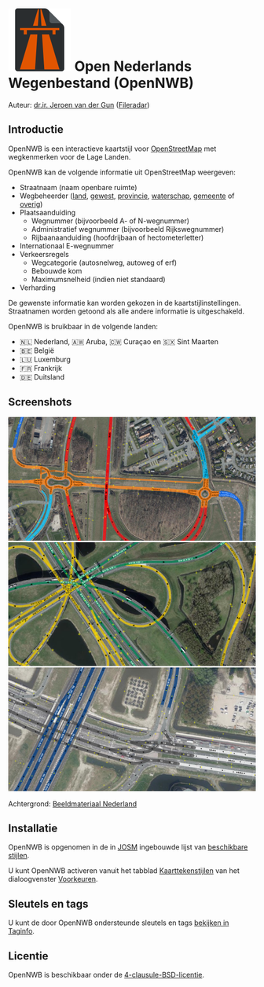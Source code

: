 ![](logo.svg) Open Nederlands Wegenbestand (OpenNWB)
====================================================

Auteur: [dr.ir. Jeroen van der Gun](https://jeroenvandergun.nl/) ([Fileradar](https://fileradar.nl/))

Introductie
-----------

OpenNWB is een interactieve kaartstijl voor [OpenStreetMap](https://www.openstreetmap.org/) met wegkenmerken voor de Lage Landen.

OpenNWB kan de volgende informatie uit OpenStreetMap weergeven:

* Straatnaam (naam openbare ruimte)
* Wegbeheerder ([land](road-operators/landen.md), [gewest](road-operators/gewesten.md), [provincie](road-operators/provincies.md), [waterschap](road-operators/waterschappen.md), [gemeente](road-operators/gemeenten.md) of [overig](road-operators/other.md))
* Plaatsaanduiding
  - Wegnummer (bijvoorbeeld A- of N-wegnummer)
  - Administratief wegnummer (bijvoorbeeld Rijkswegnummer)
  - Rijbaanaanduiding (hoofdrijbaan of hectometerletter)
* Internationaal E-wegnummer
* Verkeersregels
  - Wegcategorie (autosnelweg, autoweg of erf)
  - Bebouwde kom
  - Maximumsnelheid (indien niet standaard)
* Verharding

De gewenste informatie kan worden gekozen in de kaartstijlinstellingen. Straatnamen worden getoond als alle andere informatie is uitgeschakeld.

OpenNWB is bruikbaar in de volgende landen:

* 🇳🇱 Nederland, 🇦🇼 Aruba, 🇨🇼 Curaçao en 🇸🇽 Sint Maarten
* 🇧🇪 België
* 🇱🇺 Luxemburg
* 🇫🇷 Frankrijk
* 🇩🇪 Duitsland

Screenshots
-----------

![Wegbeheerder](screenshots/operator.png)
![Plaatsaanduiding](screenshots/place.png)
![Verkeersregels](screenshots/traffic.png)

Achtergrond: [Beeldmateriaal Nederland](https://www.beeldmateriaal.nl/bekijk-luchtfotos)

Installatie
-----------

OpenNWB is opgenomen in de in [JOSM](https://josm.openstreetmap.de/wiki/Nl%3AWikiStart) ingebouwde lijst van [beschikbare stijlen](https://josm.openstreetmap.de/wiki/Nl%3AStyles).

U kunt OpenNWB activeren vanuit het tabblad [Kaarttekenstijlen](https://josm.openstreetmap.de/wiki/Nl%3AHelp/Preferences/MapPaintPreference) van het dialoogvenster [Voorkeuren](https://josm.openstreetmap.de/wiki/Nl%3AHelp/Action/Preferences).

Sleutels en tags
----------------

U kunt de door OpenNWB ondersteunde sleutels en tags [bekijken in Taginfo](https://taginfo.openstreetmap.org/projects/opennwb#tags).

Licentie
--------

OpenNWB is beschikbaar onder de [4-clausule-BSD-licentie](LICENSE.md).

